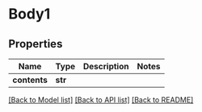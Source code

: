 # Body1

## Properties
Name | Type | Description | Notes
------------ | ------------- | ------------- | -------------
**contents** | **str** |  | 

[[Back to Model list]](../README.md#documentation-for-models) [[Back to API list]](../README.md#documentation-for-api-endpoints) [[Back to README]](../README.md)


